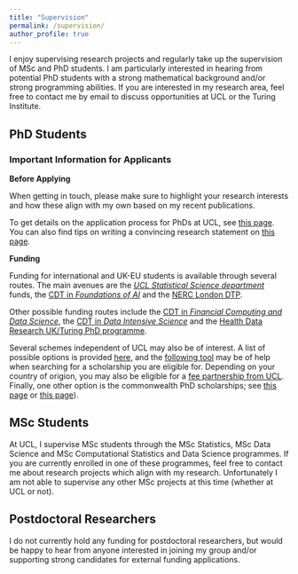 ```yaml
---
title: "Supervision"
permalink: /supervision/
author_profile: true
---
```


I enjoy supervising research projects and regularly take up the supervision of MSc and PhD students. I am particularly interested in hearing from potential PhD students with a strong mathematical background and/or strong programming abilities. If you are interested in my research area, feel free to contact me by email to discuss opportunities at UCL or the Turing Institute. 

## PhD Students

### Important Information for Applicants

**Before Applying**

When getting in touch, please make sure to highlight your research interests and how these align with my own based on my recent publications.

To get details on the application process for PhDs at UCL, see [this page](https://www.ucl.ac.uk/prospective-students/graduate/applying-graduate-study/what-you-need-complete-application). You can also find tips on writing a convincing research statement on [this page](https://www.ucl.ac.uk/prospective-students/graduate/sites/prospective-students_graduate/files/potential-supervisor.pdf).

**Funding**

Funding for international and UK-EU students is available through several routes. The main avenues are the [*UCL Statistical Science department*](https://www.ucl.ac.uk/statistics/prospective-postgraduates/phd) funds, the [CDT in *Foundations of AI*](https://www.ucl.ac.uk/ai-centre/study/research-degree-foundational-artificial-intelligence) and the [NERC London DTP](https://london-nerc-dtp.org/). 

Other possible funding routes include the [CDT in *Financial Computing and Data Science*](https://financialcomputing.org/), the [CDT in *Data Intensive Science*](https://www.hep.ucl.ac.uk/cdt-dis/) and the [Health Data Research UK/Turing PhD programme](https://www.hdruk.ac.uk/talent-training/hdr-uk-turing-phd-programme-funded-by-the-wellcome-trust/?_cldee=ci5jaGFuZGxlckB1Y2wuYWMudWs%3d&recipientid=contact-243cf3cbd2a9e711810970106faa95f1-cd798151ea1648d0a88aaf88b8173974&esid=83591eb5-de0a-ea11-a811-002248070f4c).

Several schemes independent of UCL may also be of interest. A list of possible options is provided [here](https://www.ucl.ac.uk/scholarships/funding-students-postgraduate-research-courses#charities), and the [following tool](https://www.ucl.ac.uk/scholarships/scholarships-finder) may be of help when searching for a scholarship you are eligible for. Depending on your country of origion, you may also be eligible for a [fee partnership from UCL](https://www.ucl.ac.uk/scholarships/fee-partnerships). Finally, one other option is the commonwealth PhD scholarships; see [this page](http://cscuk.dfid.gov.uk/apply/phd-scholarships-high-income-countries/) or [this page](http://cscuk.dfid.gov.uk/apply/phd-scholarships-least-developed-countries-and-fragile-states/)).



## MSc Students

At UCL, I supervise MSc students through the MSc Statistics, MSc Data Science and MSc Computational Statistics and Data Science programmes. If you are currently enrolled in one of these programmes, feel free to contact me about research projects which align with my research. Unfortunately I am not able to supervise any other MSc projects at this time (whether at UCL or not).


## Postdoctoral Researchers

I do not currently hold any funding for postdoctoral researchers, but would be happy to hear from anyone interested in joining my group and/or supporting strong candidates for external funding applications.